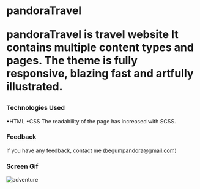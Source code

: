 
<h1>pandoraTravel

pandoraTravel is travel website It contains multiple content types and pages. The theme is fully responsive, blazing fast and artfully illustrated.

<h3>Technologies Used</h3>

•HTML
•CSS
The readability of the page has increased with SCSS.

<h3>Feedback</h3>

If you have any feedback, contact me (begumpandora@gmail.com)

<h3>Screen Gif</h3>

![adventure](https://github.com/begpan/pandoraTravel/assets/145170180/07992e49-8ede-4ae6-a349-408303d79dac)
